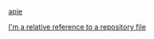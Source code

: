 [apie](https://www.burgis.lt)

[I'm a relative reference to a repository file](../CONCEPTS/concept_summary)